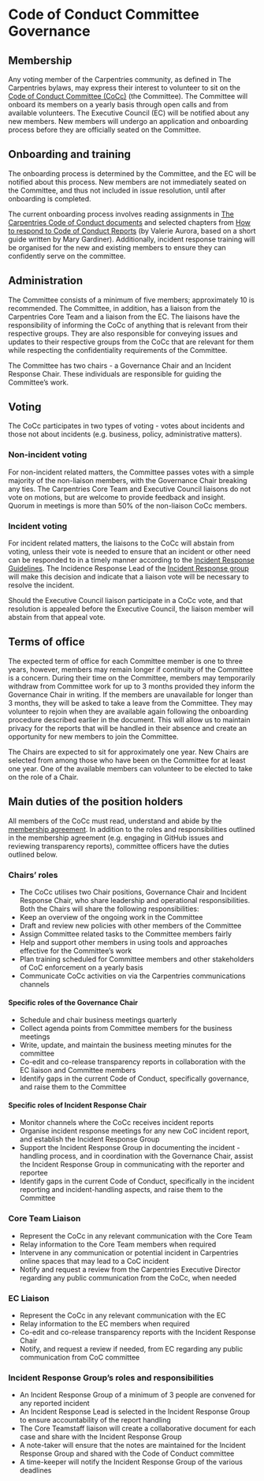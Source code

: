 # Code of Conduct Committee Governance 

## Membership

Any voting member of the Carpentries community, as defined in The Carpentries bylaws, may express their interest to volunteer to sit on the [Code of Conduct Committee (CoCc)](https://carpentries.org/coc-ctte/) (the Committee). 
The Committee will onboard its members on a yearly basis through open calls and from available volunteers. 
The Executive Council (EC) will be notified about any new members. 
New members will undergo an application and onboarding process before they are officially seated on the Committee.

## Onboarding and training

The onboarding process is determined by the Committee, and the EC will be notified about this process.
New members are not immediately seated on the Committee, and thus not included in issue resolution, until after onboarding is completed. 

The current onboarding process involves reading assignments in [The Carpentries Code of Conduct documents](https://docs.carpentries.org/topic_folders/policies/index_coc.html) and selected chapters from [How to respond to Code of Conduct Reports](https://files.frameshiftconsulting.com/books/cocguide.pdf)
(by Valerie Aurora, based on a short guide written by Mary Gardiner). 
Additionally, incident response training will be organised for the new and existing members to ensure they can confidently serve on the committee.

## Administration

The Committee consists of a minimum of five members; approximately 10 is recommended. 
The Committee, in addition, has a liaison from the Carpentries Core Team and a liaison from the EC. 
The liaisons have the responsibility of informing the CoCc of anything that is relevant from their respective groups. 
They are also responsible for conveying issues and updates to their respective groups from the CoCc that are relevant for them while respecting the confidentiality requirements of the Committee.

The Committee has two chairs - a Governance Chair and an Incident Response Chair. 
These individuals are responsible for guiding the Committee’s work. 

## Voting

The CoCc participates in two types of voting - votes about incidents and those not about incidents (e.g. business, policy, administrative matters). 

### Non-incident voting

For non-incident related matters, the Committee passes votes with a simple majority of the non-liaison members, with the Governance Chair breaking any ties. 
The Carpentries Core Team and Executive Council liaisons do not vote on motions, but are welcome to provide feedback and insight.  
Quorum in meetings is more than 50% of the non-liaison CoCc members. 

### Incident voting

For incident related matters, the liaisons to the CoCc will abstain from voting, unless their vote is needed to ensure that an incident or other need can be responded to in a timely manner according to the [Incident Response Guidelines](https://docs.carpentries.org/topic_folders/policies/incident-response.html). 
The Incidence Response Lead of the [Incident Response group](https://docs.carpentries.org/topic_folders/policies/enforcement-guidelines.html#incident-response-assessment) will make this decision and indicate that a liaison vote will be necessary to resolve the incident.

Should the Executive Council liaison participate in a CoCc vote, and that resolution is appealed before the Executive Council, the liaison member will abstain from that appeal vote.

## Terms of office

The expected term of office for each Committee member is one to three years, however, members may remain longer if continuity of the Committee is a concern. 
During their time on the Committee, members may temporarily withdraw from Committee work for up to 3 months provided they inform the Governance Chair in writing. 
If the members are unavailable for longer than 3 months, they will be asked to take a leave from the Committee. 
They may volunteer to rejoin when they are available again following the onboarding procedure described earlier in the document. 
This will allow us to maintain privacy for the reports that will be handled in their absence and create an opportunity for new members to join the Committee.

The Chairs are expected to sit for approximately one year. 
New Chairs are selected from among those who have been on the Committee for at least one year. One of the available members can volunteer to be elected to take on the role of a Chair. 

## Main duties of the position holders

All members of the CoCc must read, understand and abide by the [membership agreement](https://docs.carpentries.org/topic_folders/policies/coc-membership-agreement.html#). 
In addition to the roles and responsibilities outlined in the membership agreement (e.g. engaging in GitHub issues and reviewing transparency reports), committee officers have the duties outlined below.

### Chairs’ roles

- The CoCc utilises two Chair positions, Governance Chair and Incident Response Chair, who share leadership and operational responsibilities. Both the Chairs will share the following responsibilities:
- Keep an overview of the ongoing work in the Committee
- Draft and review new policies with other members of the Committee
- Assign Committee related tasks to the Committee members fairly
- Help and support other members in using tools and approaches effective for the Committee’s work
- Plan training scheduled for  Committee members and other stakeholders of CoC enforcement on a yearly basis
- Communicate CoCc activities on via the Carpentries communications channels

#### Specific roles of the Governance Chair

- Schedule and chair business meetings quarterly
- Collect agenda points from Committee members for the business meetings
- Write, update, and maintain the business meeting minutes for the committee
- Co-edit and co-release transparency reports in collaboration with the EC liaison and Committee members
- Identify gaps in the current Code of Conduct, specifically governance, and raise them to the Committee

#### Specific roles of Incident Response Chair

- Monitor channels where the CoCc receives incident reports
- Organise incident response meetings for any new CoC incident report, and   establish the Incident Response Group
- Support the Incident Response Group in documenting the incident -handling process, and in coordination with the Governance Chair, assist the Incident Response Group in communicating with the reporter and reportee 
- Identify gaps in the current Code of Conduct, specifically in the incident reporting and incident-handling aspects, and raise them to the Committee

### Core Team Liaison

- Represent the CoCc in any relevant communication with the Core Team
- Relay information to the Core Team members when required 
- Intervene in any communication or potential incident in Carpentries online spaces that may lead to a CoC incident
- Notify and request a review from the Carpentries Executive Director regarding any public communication from the CoCc, when needed

### EC Liaison

- Represent the CoCc in any relevant communication with the EC
- Relay information to the EC members when required
- Co-edit and co-release transparency reports with the Incident Response Chair
- Notify, and request a review if needed, from EC regarding any public communication from CoC committee

### Incident Response Group’s roles and responsibilities

- An Incident Response Group of a minimum of 3 people are convened for any reported incident
- An Incident Response Lead is selected in the Incident Response Group to ensure accountability of the report handling
- The Core Teamstaff liaison will create a collaborative document for each case and share with the Incident Response Group
- A note-taker will ensure that the notes are maintained for the Incident Response Group and shared with the Code of Conduct committee
- A time-keeper will notify the Incident Response Group of the various deadlines

